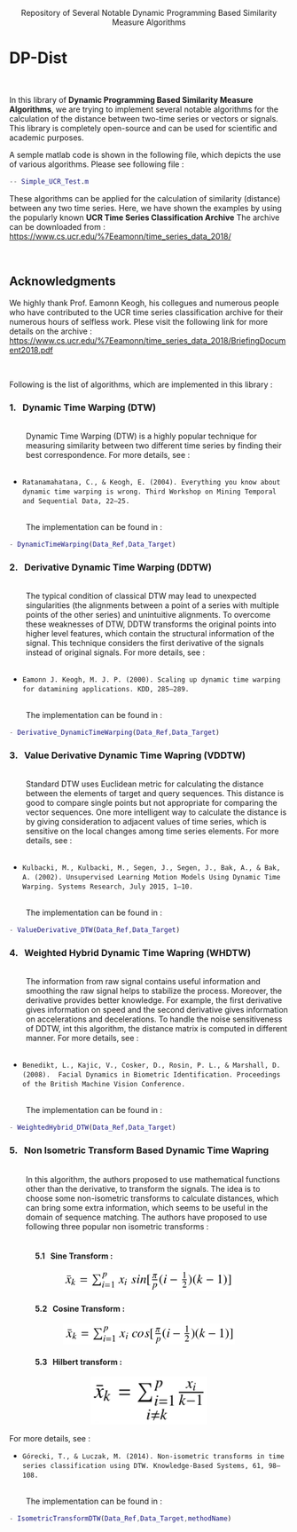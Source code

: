 <p align="center">
  Repository of Several Notable Dynamic Programming Based Similarity Measure Algorithms </p>
<h1> DP-Dist </h1>   <br/> 

In this library of **Dynamic Programming Based Similarity Measure Algorithms**, we are trying to implement several notable algorithms for the calculation of the distance between two-time series or vectors or signals. This library is completely open-source and can be used for scientific and academic purposes.

A semple matlab code is shown in the following file, which depicts the use of various algorithms. Please see following file : 
```matlab
-- Simple_UCR_Test.m
```
These algorithms can be applied for the calculation of similarity (distance) between any two time series. Here, we have shown the examples by using the popularly known **UCR Time Series Classification Archive**
The archive can be downloaded from : https://www.cs.ucr.edu/%7Eeamonn/time_series_data_2018/

<br/>

<h2> Acknowledgments </h2>

We highly thank Prof. Eamonn Keogh, his collegues and numerous people who have contributed to the UCR time series classification archive for their numerous hours of selfless work. Plese visit the following link for more details on the archive : 
https://www.cs.ucr.edu/%7Eeamonn/time_series_data_2018/BriefingDocument2018.pdf

</br>

Following is the list of algorithms, which are implemented in this library :

<h3> 1.  &nbsp; Dynamic Time Warping (DTW) </h3>
<br/>
<div style="padding-left: 30px;">
Dynamic Time Warping (DTW) is a highly popular technique for measuring similarity between two different time series by finding their best correspondence. For more details, see : 
</div>
<br/>

- `Ratanamahatana, C., & Keogh, E. (2004). Everything you know about dynamic time warping is wrong. Third Workshop on Mining Temporal and Sequential Data, 22–25.`

<br/>
<div style="padding-left: 30px;">
The implementation can be found in :
</div>


```matlab
- DynamicTimeWarping(Data_Ref,Data_Target)
```


<h3> 2. &nbsp; Derivative Dynamic Time Warping (DDTW) </h3>
<br/>
<div style="padding-left: 30px;">
	The typical condition of classical DTW may lead to unexpected singularities (the alignments between a point of a series with multiple points of the other series) and unintuitive alignments. To overcome these weaknesses of DTW, DDTW transforms the original points into higher level features, which contain the structural information of the signal. This technique considers the first derivative of the signals instead of original signals. For more details, see : 
</div>
<br/>

- `Eamonn J. Keogh, M. J. P. (2000). Scaling up dynamic time warping for datamining applications. KDD, 285–289.`

<br/>
<div style="padding-left: 30px;">
The implementation can be found in :
</div>


```matlab
- Derivative_DynamicTimeWarping(Data_Ref,Data_Target)
```


<h3> 3.  &nbsp; Value Derivative Dynamic Time Wapring (VDDTW) </h3>
<br/>
<div style="padding-left: 30px;">
Standard DTW uses Euclidean metric for calculating the distance between the elements of target and query sequences. This distance is good to compare single points but not appropriate for comparing the vector sequences. One more intelligent way to calculate the distance is by giving consideration to  adjacent values of time series, which is sensitive on the local changes among time series elements. For more details, see : 
</div>
<br/>

- `Kulbacki, M., Kulbacki, M., Segen, J., Segen, J., Bak, A., & Bak, A. (2002). Unsupervised Learning Motion Models Using Dynamic Time Warping. Systems Research, July 2015, 1–10.`

<br/>
<div style="padding-left: 30px;">
The implementation can be found in :
</div>


```matlab
- ValueDerivative_DTW(Data_Ref,Data_Target)
```

<h3> 4.  &nbsp; Weighted Hybrid Dynamic Time Wapring (WHDTW) </h3>
<br/>
<div style="padding-left: 30px;">
The information from raw signal contains useful information and smoothing the raw signal helps to stabilize the process. Moreover, the derivative provides better knowledge. For example, the first derivative gives information on speed and the second derivative gives information on accelerations and decelerations. To handle the noise sensitiveness of DDTW, int this algorithm, the distance matrix is computed in different manner.  For more details, see : 
</div>
<br/>

- `Benedikt, L., Kajic, V., Cosker, D., Rosin, P. L., & Marshall, D. (2008). 
Facial Dynamics in Biometric Identification. Proceedings of the British Machine Vision Conference.`

<br/>
<div style="padding-left: 30px;">
The implementation can be found in :
</div>


```matlab
- WeightedHybrid_DTW(Data_Ref,Data_Target)
```

<h3> 5.  &nbsp; Non Isometric Transform Based Dynamic Time Wapring  </h3>
<br/>
<div style="padding-left: 30px;">
  In this algorithm, the authors proposed to use mathematical functions other than the derivative, to transform the signals. The idea is to choose some non-isometric transforms to calculate distances, which can bring some extra information, which seems to be useful in the domain of sequence matching. 
	The authors have proposed to use following three popular non isometric transforms : 
</div>
<br/>

<h4> &nbsp; &nbsp; &nbsp; &nbsp; &nbsp; &nbsp; &nbsp; 5.1 &nbsp; Sine Transform : </h4>
<p align="center">
  <img  width="310" src="imgs/sin.png">
</p>

<h4> &nbsp; &nbsp; &nbsp; &nbsp; &nbsp; &nbsp; &nbsp; 5.2 &nbsp; Cosine Transform : </h4>
<p align="center">
  <img  width="310" src="imgs/cosine.png">
</p>
<h4> &nbsp; &nbsp; &nbsp; &nbsp; &nbsp; &nbsp; &nbsp; 5.3 &nbsp; Hilbert transform : </h4>
<p align="center">
  <img  width="210" src="imgs/hilbert.png">
</p>

 
  
For more details, see :


- `Górecki, T., & Luczak, M. (2014). Non-isometric transforms in time series classification using DTW. Knowledge-Based Systems, 61, 98–108. `

<br/>
<div style="padding-left: 30px;">
The implementation can be found in :
</div>


```matlab
- IsometricTransformDTW(Data_Ref,Data_Target,methodName)
```